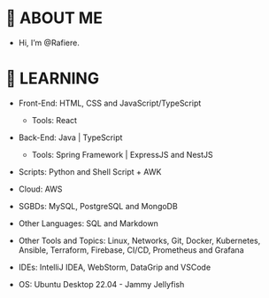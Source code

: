 # 👋 ABOUT ME

-  Hi, I’m @Rafiere.

# 👀 LEARNING

  - Front-End: HTML, CSS and JavaScript/TypeScript
    - Tools: React

  - Back-End: Java | TypeScript
    - Tools: Spring Framework | ExpressJS and NestJS

  - Scripts: Python and Shell Script + AWK

  - Cloud: AWS

  - SGBDs: MySQL, PostgreSQL and MongoDB

  - Other Languages: SQL and Markdown

  - Other Tools and Topics: Linux, Networks, Git, Docker, Kubernetes, Ansible, Terraform, Firebase, CI/CD, Prometheus and Grafana

  - IDEs: IntelliJ IDEA, WebStorm, DataGrip and VSCode

  - OS: Ubuntu Desktop 22.04 - Jammy Jellyfish
